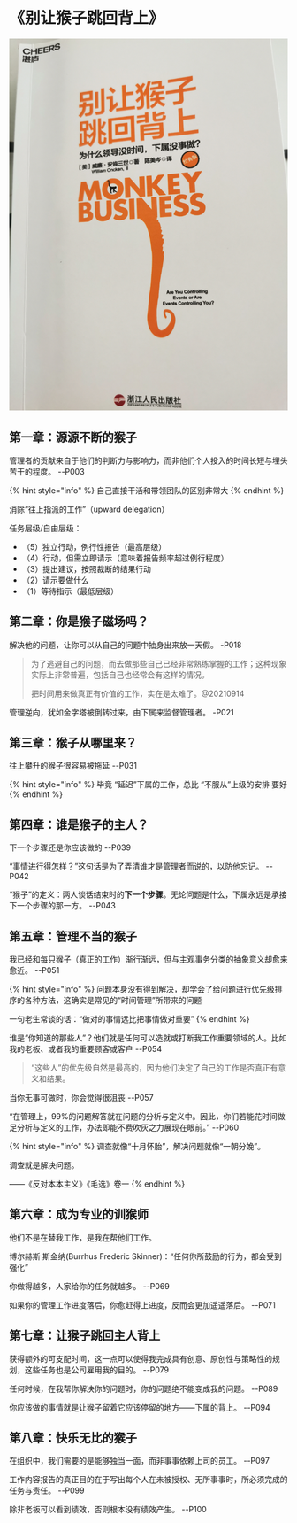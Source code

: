 # 《别让猴子跳回背上》

![&#x300A;&#x522B;&#x8BA9;&#x7334;&#x5B50;&#x8DF3;&#x56DE;&#x80CC;&#x4E0A;&#x300B;](../../.gitbook/assets/monkey.jpg)

## 第一章：源源不断的猴子

管理者的贡献来自于他们的判断力与影响力，而非他们个人投入的时间长短与埋头苦干的程度。    --P003

{% hint style="info" %}
自己直接干活和带领团队的区别非常大
{% endhint %}

消除“往上指派的工作”（upward delegation）

任务层级/自由层级：

* （5）独立行动，例行性报告（最高层级）
* （4）行动，但需立即请示（意味着报告频率超过例行程度）
* （3）提出建议，按照裁断的结果行动
* （2）请示要做什么
* （1）等待指示（最低层级）

## 第二章：你是猴子磁场吗？

解决他的问题，让你可以从自己的问题中抽身出来放一天假。    -P018

> 为了逃避自己的问题，而去做那些自己已经非常熟练掌握的工作；这种现象实际上非常普遍，包括自己也经常会有这样的情况。
>
> 把时间用来做真正有价值的工作，实在是太难了。@20210914

管理逆向，犹如金字塔被倒转过来，由下属来监督管理者。    -P021

## 第三章：猴子从哪里来？

往上攀升的猴子很容易被拖延    --P031

{% hint style="info" %}
毕竟 “延迟”下属的工作，总比 “不服从”上级的安排 要好
{% endhint %}

## 第四章：谁是猴子的主人？

下一个步骤还是你应该做的    --P039

“事情进行得怎样？”这句话是为了弄清谁才是管理者而说的，以防他忘记。    --P042

“猴子”的定义：两人谈话结束时的**下一个步骤**。无论问题是什么，下属永远是承接下一个步骤的那一方。    --P043

## 第五章：管理不当的猴子

我已经和每只猴子（真正的工作）渐行渐远，但与主观事务分类的抽象意义却愈来愈近。    --P051

{% hint style="info" %}
问题本身没有得到解决，却学会了给问题进行优先级排序的各种方法，这确实是常见的“时间管理”所带来的问题

一句老生常谈的话：“做对的事情远比把事情做对重要”
{% endhint %}

谁是“你知道的那些人”？他们就是任何可以造就或打断我工作重要领域的人。比如我的老板、或者我的重要顾客或客户    --P054

> “这些人”的优先级自然是最高的，因为他们决定了自己的工作是否真正有意义和结果。

当你无事可做时，你会觉得很沮丧    --P057

“在管理上，99%的问题解答就在问题的分析与定义中。因此，你们若能花时间做足分析与定义的工作，办法即能不费吹灰之力展现在眼前。”    --P060

{% hint style="info" %}
调查就像“十月怀胎”，解决问题就像“一朝分娩”。

调查就是解决问题。

——《反对本本主义》《毛选》卷一
{% endhint %}

## 第六章：成为专业的训猴师

他们不是在替我工作，是我在帮他们工作。

博尔赫斯 斯金纳\(Burrhus Frederic Skinner\)：“任何你所鼓励的行为，都会受到强化”

你做得越多，人家给你的任务就越多。    --P069

如果你的管理工作进度落后，你愈赶得上进度，反而会更加遥遥落后。    --P071

## 第七章：让猴子跳回主人背上

获得额外的可支配时间，这一点可以使得我完成具有创意、原创性与策略性的规划，这些任务也是公司雇用我的目的。    --P079

任何时候，在我帮你解决你的问题时，你的问题绝不能变成我的问题。    --P089

你应该做的事情就是让猴子留着它应该停留的地方——下属的背上。    --P094

## 第八章：快乐无比的猴子

在组织中，我们需要的是能够独当一面，而非事事依赖上司的员工。    --P097

工作内容报告的真正目的在于写出每个人在未被授权、无所事事时，所必须完成的任务与责任。    --P099

除非老板可以看到绩效，否则根本没有绩效产生。    --P100





